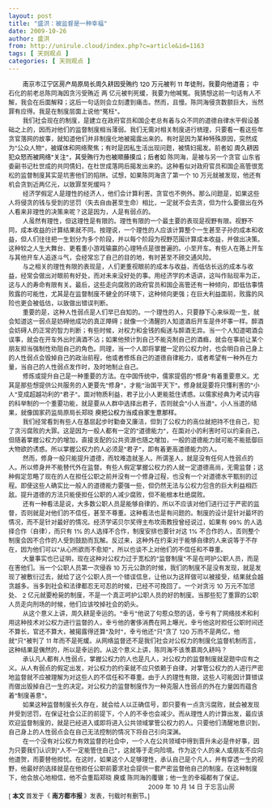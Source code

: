 ```yaml
---
layout: post
title: "盛洪：被监督是一种幸福"
date: 2009-10-26
author: 盛洪
from: http://unirule.cloud/index.php?c=article&id=1163
tags: [ 天则观点 ]
categories: [ 天则观点 ]
---
```


<div class="article">
 <div class="body-text">
  <p align="left">
  </p>
  <p>
   <meta content="text/html; charset=utf-8" http-equiv="Content-Type"/>
   <meta content="Word.Document" name="ProgId"/>
   <meta content="Microsoft Word 11" name="Generator"/>
   <meta content="Microsoft Word 11" name="Originator"/>
   <link href="file:///C:%5CDOCUME%7E1%5Ctg%5CLOCALS%7E1%5CTemp%5Cmsohtml1%5C01%5Cclip_filelist.xml" rel="File-List"/>
   <!--[if gte mso 9]><xml>
 
  Normal
  0
  
  7.8 磅
  0
  2
  
  false
  false
  false
  
   
   
   
   
   
   
   
   
   
   
   
   
  
  MicrosoftInternetExplorer4
 
</xml><![endif]-->
   <!--[if gte mso 9]><![endif]-->
   <!--[if !mso]>
<style>
st1\:*{behavior:url(#ieooui) }
</style>
<![endif]-->
   <!--[if gte mso 10]>
<style>
 /* Style Definitions */
 table.MsoNormalTable
	{
	mso-style-parent:'';
	font-size:10.0pt;'Times New Roman';
	mso-fareast-'Times New Roman';}
</style>
<![endif]-->
   <div style="text-indent: 21pt; line-height: 150%;">
    <span style="font-size: 9pt; line-height: 150%; color: black;">
     南京市江宁区房产局原局长周久耕因受贿约
    </span>
    <span style="font-size: 9pt; line-height: 150%; color: black;">
     120
    </span>
    <span style="font-size: 9pt; line-height: 150%; color: black;">
     万元被判
    </span>
    <span style="font-size: 9pt; line-height: 150%; color: black;">
     11
    </span>
    <span style="font-size: 9pt; line-height: 150%; color: black;">
     年徒刑，我要向他道喜；
    </span>
    <span style="font-size: 9pt; line-height: 150%;">
     中石化的前老总陈同海因贪污受贿近
    </span>
    <span style="font-size: 9pt; line-height: 150%;">
     两
    </span>
    <span style="font-size: 9pt; line-height: 150%;">
     亿元被判死缓，我要为他喊冤。我猜想这前一句话有人不解，我会在后面解释；这后一句话则会立刻遭到痛击。然而，且慢。陈同海侵贪数额巨大，当然罪有应得。我是在制度层面上说他"冤枉"。
    </span>
   </div>
   <div style="text-indent: 21pt; line-height: 150%;">
   </div>
   <div style="text-indent: 21pt; line-height: 150%;">
    <span style="font-size: 9pt; line-height: 150%;">
     我们社会现在的制度，是建立在政府官员和国企老总有着与众不同的道德自律水平假设基础之上的，因而对他们的监督制度相当薄弱。我们无需对相关制度进行梳理，只要看一看这些年贪官落网的故事，就知道他们并非制度化地被揭露出来的。有时是因为某种特殊原因，突然成为"公众人物"，被媒体和网络聚焦；有时是因私生活出现问题，被情妇揭发。前者如
    </span>
    <span style="font-size: 9pt; line-height: 150%; color: black;">
     周久耕因犯众怒而被网络"关注"，其受贿行为也被顺藤摸瓜；后者如
    </span>
    <span style="font-size: 9pt; line-height: 150%;">
     陈同海，是被与另一个贪官
    </span>
    <span style="font-size: 9pt; line-height: 150%;">
     山东省委副书记杜世成的共同情妇，在杜世成落网后揭发出来的。这种看似对政府官员和国企高管很宽松的监督制度其实是坑害他们的陷阱。试想，如果陈同海贪了第一个
    </span>
    <span style="font-size: 9pt; line-height: 150%;">
     10
    </span>
    <span style="font-size: 9pt; line-height: 150%;">
     万元就被发现，他还有机会贪到近两亿元，以致罪至死缓吗？
    </span>
   </div>
   <div style="text-indent: 21pt; line-height: 150%;">
   </div>
   <div style="text-indent: 21pt; line-height: 150%;">
    <span style="font-size: 9pt; line-height: 150%;">
     经济学假定人是理性的经济人，他们会计算利害。贪官也不例外。那么问题是，如果这些人将侵贪的钱与受到的惩罚（失去自由甚至生命）相比，一定就不会去贪，但为什么要做出在外人看来非理性的决策来呢？这是因为，人是有弱点的。
    </span>
   </div>
   <div style="text-indent: 21pt; line-height: 150%;">
   </div>
   <div style="text-indent: 21pt; line-height: 150%;">
    <span style="font-size: 9pt; line-height: 150%;">
     人虽然有理性，但这理性是有限的。理性有限的一个最主要的表现是视野有限。视野不同，成本收益的计算结果就不同。按理说，一个理性的人应该计算整个一生甚至子孙的成本和收益，但人们往往把一生划分为多个阶段，并以每个阶段为视野范围计算成本收益，并做出决策。这种较之人生大舞台、更看重小游戏输赢的心理特点是很普遍的。小至开车。有些人在路上开车与其他开车人追逐斗气，会经常忘了自己的目的地，有时甚至不顾交通风险。
    </span>
   </div>
   <div style="text-indent: 21pt; line-height: 150%;">
   </div>
   <div style="text-indent: 21pt; line-height: 150%;">
    <span style="font-size: 9pt; line-height: 150%;">
     与之相关的理性有限的表现是，人们更重视眼前的成本与收益，而低估长远的成本与收益，经常会做出对眼前有好处，而对未来没好处的事。用经济学的术语讲，这叫作贴现率为正，这与人的寿命有限有关。最后，这些走向腐败的政府官员和国企高管还有一种倾向，即低估事情败露的可能性，尤其是在监督制度不健全的环境下，这种倾向更强；在巨大利益面前，败露的风险也更会被低估，以致做出错误判断。
    </span>
   </div>
   <div style="text-indent: 21pt; line-height: 150%;">
   </div>
   <div style="text-indent: 21pt; line-height: 150%;">
    <span style="font-size: 9pt; line-height: 150%;">
     重要的是，这种人性弱点是人们早已自知的。一个理性的人，只要静下心来纵观一生，就会知道这一弱点是妨碍他成功的真正障碍；就像一个清醒的人知道酒后开车是件坏事一样。醉酒会妨碍人的正常的智力判断；有些时候，对权力和金钱的痴迷与醉酒无异。当一个人知道喝酒会误事，就会在开车外出时滴酒不沾；如果他预计到自己不能克制自己的酒瘾，就会在事前让某个朋友担当强制性劝阻自己的角色。同理，当一个人即将掌握一定的公权力时，也会明白自己身上的人性弱点会毁掉自己的政治前程，他或者修炼自己的道德自律能力，或者希望有一种外在力量，当自己的人性弱点发作时，及时地制止自己。
    </span>
   </div>
   <div style="text-indent: 21pt; line-height: 150%;">
   </div>
   <div style="text-indent: 21pt; line-height: 150%;">
    <span style="font-size: 9pt; line-height: 150%;">
     修炼或提升自己是一种重要的方法。在中国传统中，儒家提倡的"修身"有着重要意义。尤其是那些想提供公共服务的人更要先"修身"，才能"治国平天下"。修身就是要将只懂利害的"小人"变成超越功利的"君子"。面对物质利益，君子比小人更能抵住诱惑。以儒家经典为考试内容的科举制的一个重要功能，就是要从人群中选择出君子，否则就会"小人当道"。小人当道的结果，就像国家药监局原局长郑晓
    </span>
    <span style="font-size: 9pt; line-height: 150%; color: black;">
     庾把公权力当成自家生意那样。
    </span>
   </div>
   <div style="text-indent: 21pt; line-height: 150%;">
   </div>
   <div style="text-indent: 21pt; line-height: 150%;">
    <span style="font-size: 9pt; line-height: 150%;">
     我们经常看到有些人在基层起步时勤奋又廉洁，但到了公权力的高位就把持不住自己，犯了贪污腐败的大罪。这是因为一般人都有一定的"道德能力"，在面对小的利害时可以约束自己，但随着掌握公权力的增加，直接支配的公共资源也随之增加，一般的道德能力就可能不能抵御巨大物欲的诱惑。所以掌握公权力的人必须是"君子"，即有着更高道德能力的人。
    </span>
   </div>
   <div style="text-indent: 21pt; line-height: 150%;">
   </div>
   <div style="text-indent: 21pt; line-height: 150%;">
    <span style="font-size: 9pt; line-height: 150%;">
     然而，修身一般只能提升道德，而较难造就圣人。所谓圣人，就是没有任何人性弱点的人。所以修身并不能替代外在监督。有些人假定掌握公权力的人就一定道德高尚，无需监督；这种假定忽略了现在的人在担任公职之前并没有一个修身过程，也没有一个对道德水平甄别的过程。即使这些人确实比一般人的道德能力要强一些，但仍然无法与公权力包含的巨大利益相匹敌。提升道德的方法只能使担任公职的人减少腐败，但不能根本杜绝腐败。
    </span>
   </div>
   <div style="text-indent: 21pt; line-height: 150%;">
   </div>
   <div style="text-indent: 21pt; line-height: 150%;">
    <span style="font-size: 9pt; line-height: 150%;">
     还有一种看法是说，大多数公职人员是能够自律的，所以不应该对他们进行过于严密的监督，否则就是对他们的不信任，甚至不尊重。这种看法也是有问题的。制度的设计是针对最坏的情况，而不是针对最好的情况。经济学诺贝尔奖得主布坎南教授曾经说过，如果有
    </span>
    <span style="font-size: 9pt; line-height: 150%;">
     99%
    </span>
    <span style="font-size: 9pt; line-height: 150%;">
     的人选择合作（自律），而只有
    </span>
    <span style="font-size: 9pt; line-height: 150%;">
     1%
    </span>
    <span style="font-size: 9pt; line-height: 150%;">
     的人选择不合作，制度安排也要针对这
    </span>
    <span style="font-size: 9pt; line-height: 150%;">
     1%
    </span>
    <span style="font-size: 9pt; line-height: 150%;">
     不合作的人，否则整个制度会因不合作的人受到鼓励而瓦解。反过来，这种外在约束对于能够自律的人来说等于不存在，因为他们可以"从心所欲而不愈矩"，所以也谈不上对他们的不信任和不尊重。
    </span>
   </div>
   <div style="text-indent: 21pt; line-height: 150%;">
   </div>
   <div style="text-indent: 21pt; line-height: 150%;">
    <span style="font-size: 9pt; line-height: 150%;">
     大量事实也已证明，现在这种对公权力过于宽松的"监督制度"不是在呵护公职人员，而是在害他们。当一个公职人员第一次侵吞
    </span>
    <span style="font-size: 9pt; line-height: 150%;">
     10
    </span>
    <span style="font-size: 9pt; line-height: 150%;">
     万元公款的时候，我们的制度不是没有发现，就是发现了被敷衍过去，就给了这个公职人员一个错误信息，让他以为这样做可以被接受，结果就会越贪越多。当多到社会和法律都忍无可忍的时候，已经不可挽回了。一个对贪污
    </span>
    <span style="font-size: 9pt; line-height: 150%;">
     10
    </span>
    <span style="font-size: 9pt; line-height: 150%;">
     万元不加惩处、
    </span>
    <span style="font-size: 9pt; line-height: 150%;">
     2
    </span>
    <span style="font-size: 9pt; line-height: 150%;">
     亿元就要枪毙的制度，不是一个真正呵护公职人员的好的制度。当那些犯了重罪的公职人员走向刑场的时候，他们应该咬掉社会的奶头。
    </span>
   </div>
   <div style="text-indent: 21pt; line-height: 150%;">
   </div>
   <div style="text-indent: 21pt; line-height: 150%;">
    <span style="font-size: 9pt; line-height: 150%;">
     从这个意义上讲，周久耕是幸运的。"幸亏"他说了句惹众怒的话，幸亏有了网络技术和利用这种技术对公权力进行监督的人，幸亏他的奢侈消费在网上曝光，幸亏他这时担任公职时间还不算长，官还不算大，被揭露得还算"及时"，幸亏他还"只"贪了
    </span>
    <span style="font-size: 9pt; line-height: 150%;">
     120
    </span>
    <span style="font-size: 9pt; line-height: 150%;">
     万而不是两亿，他就"只"被判了
    </span>
    <span style="font-size: 9pt; line-height: 150%;">
     11
    </span>
    <span style="font-size: 9pt; line-height: 150%;">
     年而不是死缓。从网络监督还不是我们社会对公权力的制度化监督机制而言，这种结果是偶然的，所以是幸运的。从这个意义上讲，陈同海不该羡慕周久耕吗？
    </span>
   </div>
   <div style="text-indent: 21pt; line-height: 150%;">
   </div>
   <div style="text-indent: 21pt; line-height: 150%;">
    <span style="font-size: 9pt; line-height: 150%;">
     承认凡人都有人性弱点，掌握公权力的人也是凡人，对公权力的监督制度就是题中应有之义。从人有弱点的假定出发，对公权力的约束就不应只依赖于自律，对掌管公权力的人进行严密地监督就不应被理解为对这些人的不信任和不尊重。由于人的理性有限，这些人可能因计算错误而做出毁掉自己一生的决定。对公权力的监督制度作为一种克服人性弱点的外在力量因而蕴含着"制度善意"。
    </span>
   </div>
   <div style="text-indent: 21pt; line-height: 150%;">
   </div>
   <div style="text-indent: 21pt; line-height: 150%;">
    <span style="font-size: 9pt; line-height: 150%;">
     如果这种监督制度长久存在，就会给人以正确信号，即只要有一点贪污腐败，就会被发现并受到惩罚，在保证社会公正的前提下，个人的不幸也会减少。而从理性人的计算出发，最应该欢迎监督制度的，就是已经进入或即将进入公共领域掌管公权力的人。只要他们清醒地意识到，自己身上的人性弱点会在自己无法控制的情况下将自己引向深渊。
    </span>
   </div>
   <div style="text-indent: 21pt; line-height: 150%;">
   </div>
   <div style="text-indent: 21pt; line-height: 150%;">
    <span style="font-size: 9pt; line-height: 150%;">
     在一个没有对公权力有效监督的社会中，一个人在公共领域中得到晋升未必是件好事，因为只要我们认识到"人不一定能管住自己"，这就等于走向险境。作为这个人的亲人或朋友不应向他道贺，而要替他担忧。在这时，如果这个人足够理性，承认自己是个凡人，并有穿透一生的视野，他最好的选择就是在他担任公职前要求社会提供一套严密监督他自己的制度。在这种制度下，他会放心地相信，他不会重蹈郑晓
    </span>
    <span style="font-size: 9pt; line-height: 150%; color: black;">
     庾或
    </span>
    <span style="font-size: 9pt; line-height: 150%;">
     陈同海的覆辙；他一生的幸福都有了保证。
    </span>
   </div>
   <div style="line-height: 150%;">
   </div>
   <div style="text-indent: 207pt; line-height: 150%;">
    <span style="font-size: 9pt; line-height: 150%;">
     2009
    </span>
    <span style="font-size: 9pt; line-height: 150%;">
     年
    </span>
    <span style="font-size: 9pt; line-height: 150%;">
     10
    </span>
    <span style="font-size: 9pt; line-height: 150%;">
     月
    </span>
    <span style="font-size: 9pt; line-height: 150%;">
     14
    </span>
    <span style="font-size: 9pt; line-height: 150%;">
     日
    </span>
    <span style="font-size: 9pt; line-height: 150%;">
     于忘言山房
    </span>
   </div>
   <div style="text-indent: 207pt; line-height: 150%;">
   </div>
   <div style="line-height: 150%;">
   </div>
   <div style="line-height: 150%;">
    <span style="font-size: 9pt; line-height: 150%;">
     [
    </span>
    <b>
     <span style="font-size: 9pt; line-height: 150%;">
      本文
     </span>
    </b>
    <span style="font-size: 9pt; line-height: 150%;">
     首发于《
     <b>
      南方都市报
     </b>
     》发表，刊载时有删节。]
    </span>
   </div>
  </p>
 </div>
</div>

